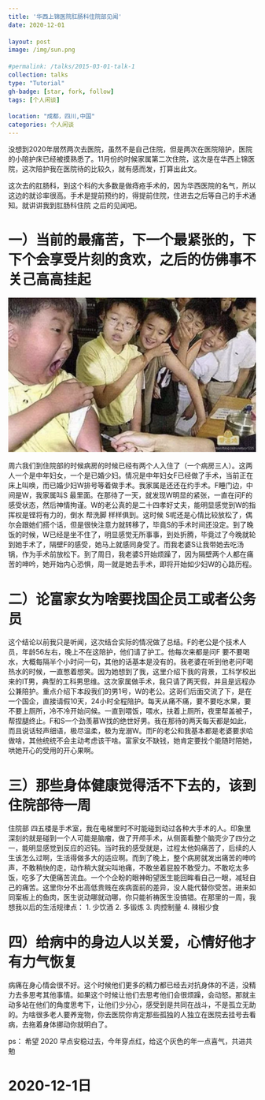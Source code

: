 ```yaml
---
title: '华西上锦医院肛肠科住院部见闻'
date: 2020-12-01

layout: post
image: /img/sun.png

#permalink: /talks/2015-03-01-talk-1
collection: talks
type: "Tutorial"
gh-badge: [star, fork, follow]
tags: [个人闲谈]

location: "成都，四川,中国"
categories: 个人闲谈
---
```


没想到2020年居然两次去医院，虽然不是自己住院，但是两次在医院陪护，医院的小陪护床已经被摸熟悉了。11月份的时候家属第二次住院，这次是在华西上锦医院，这次陪护我在医院待的比较久，就有感而发，打算出此文。

这次去的肛肠科，到这个科的大多数是做痔疮手术的，因为华西医院的名气，所以这边的就诊率很高。手术是提前预约的，得提前住院，住进去之后等自己的手术通知。就讲讲我到肛肠科住院  之后的见闻吧。
 
# 一）当前的最痛苦，下一个最紧张的，下下个会享受片刻的贪欢，之后的仿佛事不关己高高挂起

![事不关己](/img/blog/sbgj.png)

周六我们到住院部的时候病房的时候已经有两个人入住了（一个病房三人）。这两人一个是中年妇女，一个是已婚少妇。情况是中年妇女F已经做了手术，当前正在床上叫唤，而已婚少妇W排号等着做手术。我家属是还还在约手术。F睡门边，中间是W，我家属叫S 最里面。在那待了一天，就发现W明显的紧张，一直在问F的感受状态，然后神情拘谨。W的老公真的是二十四孝好丈夫，能明显感觉到W的指挥权是铿将有力的，倒水 帮洗脚 样样俱到。这时候 S呢还是心情比较放松了，偶尔会跟她们搭个话，但是很快注意力就转移了，毕竟S的手术时间还没定。到了晚饭的时候，W已经是坐不住了，明显感觉无所事事，到处折腾，毕竟过了今晚就轮到她手术了，隔壁F的感受，她马上就感同身受了。而我老婆S让我带她去吃汤锅，作为手术前放松下。到了周日，我老婆S开始烦躁了，因为隔壁两个人都在痛苦的呻吟，她开始内心恐惧，周一就是她去手术，即将开始如少妇W的心路历程。

# 二）论富家女为啥要找国企员工或者公务员

这个结论以前我只是听闻，这次结合实际的情况做了总结。F的老公是个技术人员，年龄56左右，晚上不在这陪护，他们请了护工。他每次来都是问F 要不要喝水，大概每隔半个小时问一句，其他的话基本是没有的。我老婆在听到他老问F喝热水的时候，一直憋着想笑。因为她想到了我，这里介绍下我的背景，工科学校出来的IT男，典型的工科男思维。这次家属做手术，我只请了两天假，并且是远程办公兼陪护。重点介绍下本段我们的男1号，W的老公。这哥们后面交流了下，是在一个国企，直接请假10天，24小时全程陪护。每天从痛不痛，要不要吃水果，要不要上厕所，冷不冷开始问候。一直到喂饭，喂水，扶着上厕所，夜里帮盖被子，帮捏腿终止。F和S一个劲羡慕W找的绝世好男。我在那待的两天每天都是如此，而且说话轻声细语，极尽温柔，极为宠溺W。而F的老公和我基本都是老婆要求哈做啥，其他统统不会主动考虑该干啥。富家女不缺钱，她肯定要找个能随时陪她，哄她开心的受用的开心果啊。

# 三）那些身体健康觉得活不下去的，该到住院部待一周

 住院部 四五楼是手术室，我在电梯里时不时能碰到动过各种大手术的人。印象里深刻的就是碰到一个人可能是脑瘤，做了开颅手术，从侧面看整个脑壳少了四分之一，能明显感觉到反应的迟钝。当时我的感受就是，过程太他妈痛苦了，后续的人生该怎么过啊，生活得做多大的适应啊。而到了晚上，整个病房就发出痛苦的呻吟声，不敢稍快的走，动作稍大就尖叫地痛，不敢坐着屁股不敢受力。不敢吃太多饭，吃多了大便痛苦流血。一个个企盼的眼神盼望医生能回眸看自己一眼，减轻自己的痛苦。这里你分不出高低贵贱在疾病面前的差异，没人能代替你受苦。进来如同案板上的鱼肉，医生说动哪就动哪，你只能祈祷医生没搞错。在那里的一周，我想我以后的生活规律点： 1. 少饮酒  2. 多锻炼  3. 肉控制量 4. 辣椒少食

# 四）给病中的身边人以关爱，心情好他才有力气恢复

病痛在身心情会很不好。这个时候他们更多的精力都已经去对抗身体的不适，没精力去多思考其他事情。如果这个时候让他们去思考他们会很烦躁，会动怒。那就主动多站在他们的角度思考下，让他们少分心，感受到是共同在战斗，不是孤立无助的。为啥很多老人要养宠物，你去医院你肯定那些孤独的人独立在医院去挂号去看病，去拖着身体挪动你就明白了。

ps： 希望 2020 早点安稳过去，今年穿点红，给这个灰色的年一点喜气，共进共勉  

# 2020-12-1日
